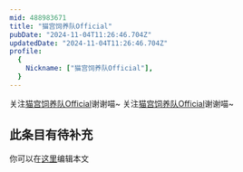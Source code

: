 ```yaml
---
mid: 488983671
title: "猫宫饲养队Official"
pubDate: "2024-11-04T11:26:46.704Z"
updatedDate: "2024-11-04T11:26:46.704Z"
profile:
  {
    Nickname: ["猫宫饲养队Official"],
  }
---
```


关注[猫宫饲养队Official](https://space.bilibili.com/488983671)谢谢喵~ 关注[猫宫饲养队Official](https://space.bilibili.com/488983671)谢谢喵~

## 此条目有待补充
你可以在[这里](https://github.com/Yuhanawa/VTuber.ICU-Content/edit/master/v/猫宫饲养队Official/index.md)编辑本文
